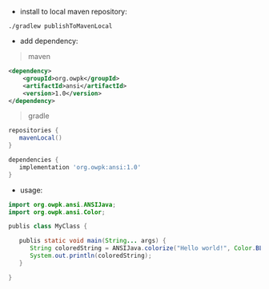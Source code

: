 - install to local maven repository:

```
./gradlew publishToMavenLocal
```

- add dependency:

> maven
```xml
<dependency>
    <groupId>org.owpk</groupId>
    <artifactId>ansi</artifactId>
    <version>1.0</version>
</dependency>
```

> gradle

```groovy
repositories {
   mavenLocal()
}

dependencies {
   implementation 'org.owpk:ansi:1.0'
}
```

- usage:

```java
import org.owpk.ansi.ANSIJava;
import org.owpk.ansi.Color;

publis class MyClass {

   publis static void main(String... args) {
      String coloredString = ANSIJava.colorize("Hello world!", Color.BLUE);
      System.out.println(coloredString);
   }

}
```

